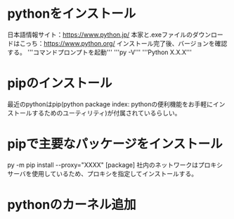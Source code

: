 # pythonをインストール
日本語情報サイト：https://www.python.jp/ 
本家と.exeファイルのダウンロードはこっち：https://www.python.org/
インストール完了後、バージョンを確認する。
'''コマンドプロンプトを起動'''
'''py -V'''
'''Python X.X.X'''


# pipのインストール
最近のpythonはpip(python package index: pythonの便利機能をお手軽にインストールするためのユーティリティ)が付属されているらしい。

# pipで主要なパッケージをインストール
py -m pip install --proxy="XXXX" [package]
社内のネットワークはプロキシサーバを使用しているため、プロキシを指定してインストールする。

# pythonのカーネル追加
